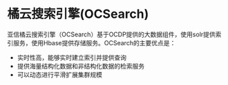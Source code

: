 # 橘云搜索引擎(OCSearch)
亚信橘云搜索引擎（OCSearch）基于OCDP提供的大数据组件，使用solr提供索引服务，使用Hbase提供存储服务。OCSearch的主要优点是：
* 实时性高，能够实时建立索引并提供查询
* 提供海量结构化数据和非结构化数据的检索服务
* 可以动态进行平滑扩展集群规模
